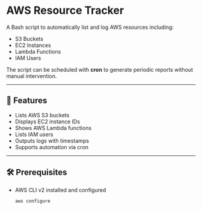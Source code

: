 # AWS Resource Tracker

A Bash script to automatically list and log AWS resources including:

- S3 Buckets
- EC2 Instances
- Lambda Functions
- IAM Users

The script can be scheduled with **cron** to generate periodic reports without manual intervention.

---

## 🚀 Features
- Lists AWS S3 buckets
- Displays EC2 instance IDs
- Shows AWS Lambda functions
- Lists IAM users
- Outputs logs with timestamps
- Supports automation via cron

---

## 🛠 Prerequisites
- AWS CLI v2 installed and configured  
  ```bash
  aws configure
